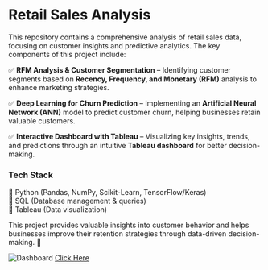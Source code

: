 # **Retail Sales Analysis**  

This repository contains a comprehensive analysis of retail sales data, focusing on customer insights and predictive analytics. The key components of this project include:  

✅ **RFM Analysis & Customer Segmentation** – Identifying customer segments based on **Recency, Frequency, and Monetary (RFM)** analysis to enhance marketing strategies.  

✅ **Deep Learning for Churn Prediction** – Implementing an **Artificial Neural Network (ANN)** model to predict customer churn, helping businesses retain valuable customers.  

✅ **Interactive Dashboard with Tableau** – Visualizing key insights, trends, and predictions through an intuitive **Tableau dashboard** for better decision-making.  

### **Tech Stack**  
🔹 Python (Pandas, NumPy, Scikit-Learn, TensorFlow/Keras)  
🔹 SQL (Database management & queries)  
🔹 Tableau (Data visualization)  

This project provides valuable insights into customer behavior and helps businesses improve their retention strategies through data-driven decision-making. 🚀 



![Dashboard](https://github.com/user-attachments/assets/3195b6a9-770b-4a6d-84ec-18da4c470224)
[Click Here]([https://public.tableau.com/views/dashboard_retail_sales/Dashboard2?:language=en-US&publish=yes&:sid=&:redirect=auth&:display_count=n&:origin=viz_share_link])
